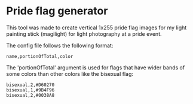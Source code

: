 # Pride flag generator

This tool was made to create vertical 1x255 pride flag images for my light painting stick (magilight) for light photography at a pride event.

The config file follows the following format:

```
name,portionOfTotal,color
```

The 'portionOfTotal' argument is used for flags that have wider bands of some colors than other colors like the bisexual flag:

```
bisexual,2,#D60270
bisexual,1,#9B4F96
bisexual,2,#0038A8
```
